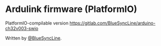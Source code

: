 # Ardulink firmware (PlatformIO)

PlatformIO-compilable version https://gitlab.com/BlueSyncLine/arduino-ch32v003-swio

Written by [@BlueSyncLine](https://github.com/BlueSyncLine).